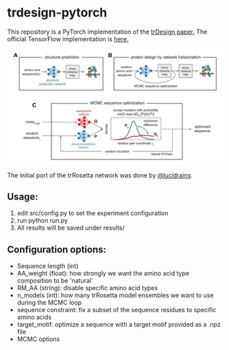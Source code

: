 # trdesign-pytorch
This repository is a PyTorch implementation of the [trDesign paper.](https://www.biorxiv.org/content/10.1101/2020.07.22.211482v1.full.pdf)
The official TensorFlow implementation is [here.](https://github.com/gjoni/trDesign)

![Alt text](assets/trDesign.jpg?raw=true "Title")

The initial port of the trRosetta network was done by [@lucidrains](https://github.com/lucidrains).

## Usage:
1. edit src/config.py to set the experiment configuration
2. run python run.py
3. All results will be saved under results/

## Configuration options:
- Sequence length (int)
- AA_weight (float): how strongly we want the amino acid type composition to be 'natural'
- RM_AA (string): disable specific amino acid types
- n_models (int): how many trRosetta model ensembles we want to use during the MCMC loop
- sequence constraint: fix a subset of the sequence residues to specific amino acids
- target_motif: optimize a sequence with a target motif provided as a .npz file
- MCMC options
